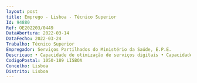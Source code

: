 ```yaml
--- 
layout: post
title: Emprego - Lisboa - Técnico Superior
Id: 94880
Ref: OE202203/0449
DataAbertura: 2022-03-14
DataFecho: 2022-03-24
Trabalho: Técnico Superior
Empregador: Serviços Partilhados do Ministério da Saúde, E.P.E.
Descricao: • Capacidade de otimização de serviços digitais • Capacidade de elaboração de documentos funcionais para serviços de telessaúde • Identificação de requisitos funcionais para serviços administrativos digitais • Fluidez na gestão de serviço e suporte a exposições • Capacidade de adaptação a alterações que possam ocorrer na implementação de serviços • Capacidade de trabalho em equipa multidisciplinar • Disponibilidade de aprendizagem.
CodigoPostal: 1050-189 LISBOA
Concelho: Lisboa
Distrito: Lisboa
--- 
```

